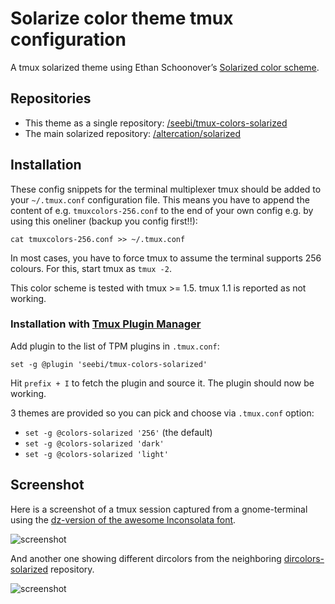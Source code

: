# Solarize color theme tmux configuration

A tmux solarized theme using Ethan Schoonover’s [Solarized color scheme](http://ethanschoonover.com/solarized).

## Repositories
  * This theme as a single repository: [/seebi/tmux-colors-solarized](https://github.com/seebi/tmux-colors-solarized)
  * The main solarized repository: [/altercation/solarized](https://github.com/altercation/solarized)

## Installation
These config snippets for the terminal multiplexer tmux should be added to your `~/.tmux.conf` configuration file.
This means you have to append the content of e.g. `tmuxcolors-256.conf` to the end of your own config e.g. by using this oneliner (backup you config first!!):

    cat tmuxcolors-256.conf >> ~/.tmux.conf

In most cases, you have to force tmux to assume the terminal supports 256 colours.
For this, start tmux as `tmux -2`.

This color scheme is tested with tmux >= 1.5. tmux 1.1 is reported as not working.

### Installation with [Tmux Plugin Manager](https://github.com/tmux-plugins/tpm)

Add plugin to the list of TPM plugins in `.tmux.conf`:

    set -g @plugin 'seebi/tmux-colors-solarized'

Hit `prefix + I` to fetch the plugin and source it. The plugin should now be working.

3 themes are provided so you can pick and choose via `.tmux.conf` option:

- `set -g @colors-solarized '256'` (the default)
- `set -g @colors-solarized 'dark'`
- `set -g @colors-solarized 'light'`

## Screenshot
Here is a screenshot of a tmux session captured from a gnome-terminal using the [dz-version of the awesome Inconsolata font](http://nodnod.net/2009/feb/12/adding-straight-single-and-double-quotes-inconsola/).

![screenshot](https://github.com/seebi/tmux-colors-solarized/raw/master/tmuxcolors.png)

And another one showing different dircolors from the neighboring [dircolors-solarized](https://github.com/seebi/dircolors-solarized) repository.

![screenshot](https://github.com/seebi/dircolors-solarized/raw/master/img/dircolors.256dark.png)

